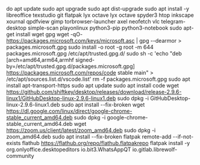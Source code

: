 do apt update
sudo apt upgrade
sudo apt dist-upgrade
sudo apt install -y libreoffice texstudio git flatpak lyx octave lyx octave spyder3 htop inkscape xournal qpdfview gimp torbrowser-launcher axel neofetch vlc telegram-desktop simple-scan playonlinux python3-pip python3-notebook
sudo apt-get install wget gpg
wget -qO- https://packages.microsoft.com/keys/microsoft.asc | gpg --dearmor > packages.microsoft.gpg
sudo install -o root -g root -m 644 packages.microsoft.gpg /etc/apt/trusted.gpg.d/
sudo sh -c 'echo "deb [arch=amd64,arm64,armhf signed-by=/etc/apt/trusted.gpg.d/packages.microsoft.gpg] https://packages.microsoft.com/repos/code stable main" > /etc/apt/sources.list.d/vscode.list'
rm -f packages.microsoft.gpg
sudo apt install apt-transport-https
sudo apt update
sudo apt install code
wget https://github.com/shiftkey/desktop/releases/download/release-2.9.6-linux1/GitHubDesktop-linux-2.9.6-linux1.deb
sudo dpkg -i GitHubDesktop-linux-2.9.6-linux1.deb
sudo apt install --fix-broken
wget https://dl.google.com/linux/direct/google-chrome-stable_current_amd64.deb
sudo dpkg -i google-chrome-stable_current_amd64.deb
wget https://zoom.us/client/latest/zoom_amd64.deb
sudo dpkg -i zoom_amd64.deb
sudo apt install --fix-broken
flatpak remote-add --if-not-exists flathub https://flathub.org/repo/flathub.flatpakrepo
flatpak install -y org.onlyoffice.desktopeditors io.bit3.WhatsAppQT io.gitlab.librewolf-community
